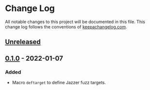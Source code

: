 # Change Log
All notable changes to this project will be documented in this file. This change log follows the conventions of [keepachangelog.com](http://keepachangelog.com/).

## [Unreleased]

## [0.1.0] - 2022-01-07
### Added
- Macro `deftarget` to define Jazzer fuzz targets.

[Unreleased]: https://github.com/CodeIntelligenceTesting/jazzer-clj/compare/v1.0.0...HEAD
[0.1.0]: https://github.com/CodeIntelligenceTesting/jazzer-clj/releases/tag/v0.1.0
